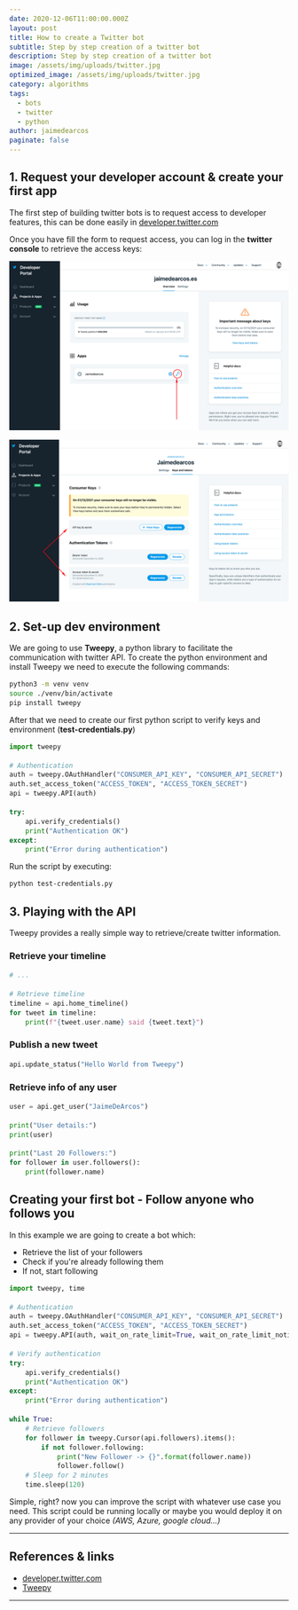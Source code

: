 ```yaml
---
date: 2020-12-06T11:00:00.000Z
layout: post
title: How to create a Twitter bot
subtitle: Step by step creation of a twitter bot 
description: Step by step creation of a twitter bot
image: /assets/img/uploads/twitter.jpg
optimized_image: /assets/img/uploads/twitter.jpg
category: algorithms
tags:
  - bots
  - twitter
  - python
author: jaimedearcos
paginate: false
---
```

 
## 1. Request your developer account & create your first app

The first step of building twitter bots is to request access to developer features, this can be done easily 
in <a href="developer.twitter.com" target="_blank">developer.twitter.com</a>

Once you have fill the form to request access, you can log in the **twitter console** to retrieve the access keys:

![](/assets/img/uploads/twitter-dashboard.png)

![](/assets/img/uploads/twitter-tokens.png)

## 2. Set-up dev environment

We are going to use **Tweepy**, a python library to facilitate the communication with twitter API. To create the python 
environment and install Tweepy we need to execute the following commands:

```bash
python3 -m venv venv
source ./venv/bin/activate
pip install tweepy
```

After that we need to create our first python script to verify keys and environment (**test-credentials.py**)

```python
import tweepy

# Authentication
auth = tweepy.OAuthHandler("CONSUMER_API_KEY", "CONSUMER_API_SECRET")
auth.set_access_token("ACCESS_TOKEN", "ACCESS_TOKEN_SECRET")
api = tweepy.API(auth)

try:
    api.verify_credentials()
    print("Authentication OK")
except:
    print("Error during authentication")
```

Run the script by executing:

```bash
python test-credentials.py  
```

## 3. Playing with the API

Tweepy provides a really simple way to retrieve/create twitter information.

### **Retrieve your timeline**

```python
# ...

# Retrieve timeline
timeline = api.home_timeline()
for tweet in timeline:
    print(f"{tweet.user.name} said {tweet.text}")
```

### Publish a new tweet

```python 
api.update_status("Hello World from Tweepy")
```

### Retrieve info of any user

```python
user = api.get_user("JaimeDeArcos")

print("User details:")
print(user)

print("Last 20 Followers:")
for follower in user.followers():
    print(follower.name)
```

## Creating your first bot - Follow anyone who follows you

In this example we are going to create a bot which:
 - Retrieve the list of your followers
 - Check if you're already following them
 - If not, start following 

```python
import tweepy, time

# Authentication
auth = tweepy.OAuthHandler("CONSUMER_API_KEY", "CONSUMER_API_SECRET")
auth.set_access_token("ACCESS_TOKEN", "ACCESS_TOKEN_SECRET")
api = tweepy.API(auth, wait_on_rate_limit=True, wait_on_rate_limit_notify=True)

# Verify authentication
try:
    api.verify_credentials()
    print("Authentication OK")
except:
    print("Error during authentication")

while True:
    # Retrieve followers
    for follower in tweepy.Cursor(api.followers).items():
        if not follower.following:
            print("New Follower -> {}".format(follower.name))
            follower.follow()
    # Sleep for 2 minutes 
    time.sleep(120)

```

Simple, right? now you can improve the script with whatever use case you need. This script could be running locally or 
maybe you would deploy it on any provider of your choice _(AWS, Azure, google cloud...)_

---

## References & links

- [developer.twitter.com](developer.twitter.com)
- [Tweepy](https://www.tweepy.org/)
 
___



